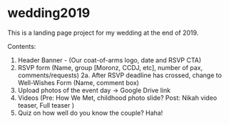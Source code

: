 # wedding2019
This is a landing page project for my wedding at the end of 2019.

Contents:
1. Header Banner - (Our coat-of-arms logo, date and RSVP CTA)
2. RSVP form (Name, group [Moronz, CCDJ, etc], number of pax, comments/requests)
2a. After RSVP deadline has crossed, change to Well-Wishes Form (Name, comment box)
3. Upload photos of the event day -> Google Drive link
4. Videos (Pre: How We Met, childhood photo slide? Post: Nikah video teaser, Full teaser )
5. Quiz on how well do you know the couple? Haha!
